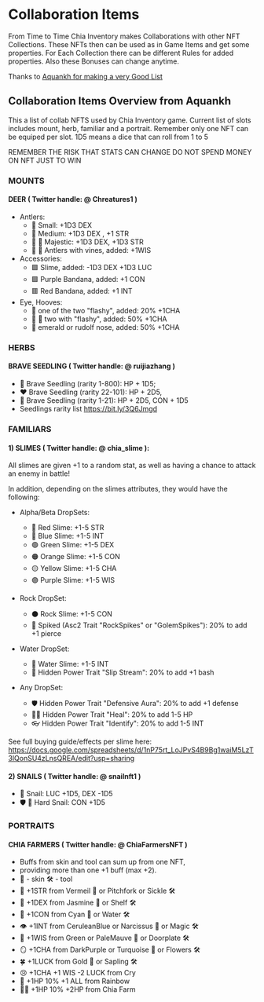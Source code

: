 # Collaboration Items

From Time to Time Chia Inventory makes Collaborations with other NFT Collections. These NFTs then can be used as in Game Items and get some properties. For Each Collection there can be different Rules for added properties. Also these Bonuses can change anytime.

Thanks to [Aquankh for making a very Good List](https://discord.com/channels/994949585657143296/1002944709842452491/1003666362176118936)

## Collaboration Items Overview from Aquankh

This a list of collab NFTS used by Chia Inventory game.
Current list of slots includes mount, herb, familiar and a portrait.
Remember only one NFT can be equiped per slot.
1D5 means a dice that can roll from 1 to 5

REMEMBER THE RISK THAT STATS CAN CHANGE
DO NOT SPEND MONEY ON NFT JUST TO WIN

### MOUNTS
#### DEER ( Twitter handle: @ Chreatures1 )
- Antlers:
    - 🤏 Small: +1D3 DEX
    - 🦌 Medium: +1D3 DEX , +1 STR
    - 👑 🦌 Majestic: +1D3 DEX, +1D3 STR
    - 🍷 🦌 Antlers with vines, added: +1WIS
- Accessories:
    - 🟩 Slime, added: -1D3 DEX +1D3 LUC
    - 🟪 Purple Bandana, added: +1 CON
    - 🟥 Red Bandana, added: +1 INT
- Eye, Hooves:
    - 📸 one of the two "flashy", added: 20% +1CHA
    - 📸 📸 two with "flashy", added: 50% +1CHA
    - 🔴 emerald or rudolf nose, added: 50% +1CHA

### HERBS

#### BRAVE SEEDLING ( Twitter handle: @ ruijiazhang )

- 🌱 Brave Seedling (rarity 1-800): HP + 1D5;
- ❤️  Brave Seedling (rarity 22-101): HP + 2D5,
- 💪   Brave Seedling (rarity 1-21): HP + 2D5, CON + 1D5
- Seedlings rarity list https://bit.ly/3Q6Jmgd

### FAMILIARS

#### 1) SLIMES ( Twitter handle: @ chia_slime ):

All slimes are given +1 to a random stat, as well as having a chance to attack an enemy in battle!

In addition, depending on the slimes attributes, they would have the following:

- Alpha/Beta DropSets:
    - 🔴 Red Slime: +1-5 STR
    - 🔵 Blue Slime: +1-5 INT
    - 🟢 Green Slime: +1-5 DEX
    - 🟠 Orange Slime: +1-5 CON
    - 🟡 Yellow Slime: +1-5 CHA
    - 🟣 Purple Slime: +1-5 WIS

- Rock DropSet:
    - ⚫ Rock Slime: +1-5 CON
    - 🔪 Spiked (Asc2 Trait "RockSpikes" or "GolemSpikes"): 20% to add +1 pierce 

- Water DropSet:
    - 🌊 Water Slime: +1-5 INT
    - 🚿 Hidden Power Trait "Slip Stream": 20% to add +1 bash

- Any DropSet:
    - 🛡️ Hidden Power Trait "Defensive Aura": 20% to add +1 defense
    - 🧑‍⚕️ Hidden Power Trait "Heal": 20% to add 1-5 HP
    - 👓 Hidden Power Trait "Identify": 20% to add 1-5 INT

See full buying guide/effects per slime here: https://docs.google.com/spreadsheets/d/1nP75rt_LoJPvS4B9Bg1waiM5LzT3lQonSU4zLnsQREA/edit?usp=sharing

#### 2) SNAILS ( Twitter handle: @ snailnft1 )

- 🐌 Snail: LUC +1D5, DEX -1D5
- 🛡 🐌 Hard Snail: CON +1D5

### PORTRAITS

#### CHIA FARMERS ( Twitter handle: @ ChiaFarmersNFT )
- Buffs from skin and tool can sum up from one NFT,
- providing more than one +1 buff (max +2).
- 🎨 - skin 🛠️  - tool
- 💪 +1STR from Vermeil 🎨 or Pitchfork or Sickle 🛠️
- 👟 +1DEX from Jasmine 🎨 or Shelf 🛠️ 
- 💓 +1CON from Cyan 🎨 or Water 🛠️ 
- 👁️ +1INT from CeruleanBlue or Narcissus 🎨 or Magic 🛠️ 
- 🧠 +1WIS from Green or PaleMauve 🎨 or Doorplate 🛠️ 
- 🪞 +1CHA from DarkPurple or Turquoise 🎨 or Flowers 🛠️ 
- 🍀 +1LUCK from Gold 🎨 or Sapling 🛠️ 
- 😢 +1CHA +1 WIS -2 LUCK from Cry
- 🌈 +1HP 10% +1 ALL from Rainbow
- 🧑‍🌾 +1HP 10% +2HP from Chia Farm 
